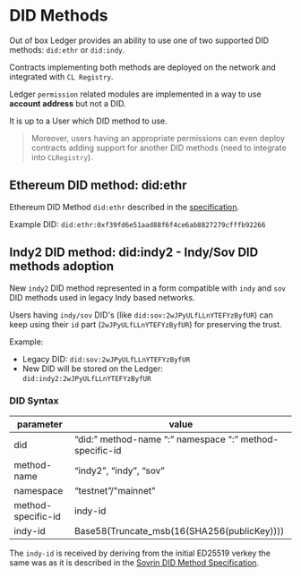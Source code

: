 # DID Methods

Out of box Ledger provides an ability to use one of two supported DID methods: `did:ethr` or `did:indy`.

Contracts implementing both methods are deployed on the network and integrated with `CL Registry`.

Ledger `permission` related modules are implemented in a way to use **account address** but not a DID.

It is up to a User which DID method to use.

> Moreover, users having an appropriate permissions can even deploy contracts adding support for another DID methods 
> (need to integrate into `CLRegistry`).

## Ethereum DID method: did:ethr

Ethereum DID Method `did:ethr` described in
the [specification](https://github.com/decentralized-identity/ethr-did-resolver/blob/master/doc/did-method-spec.md).

Example DID: `did:ethr:0xf39fd6e51aad88f6f4ce6ab8827279cfffb92266`

## Indy2 DID method: did:indy2 - Indy/Sov DID methods adoption

New `indy2` DID method represented in a form compatible with `indy` and `sov` DID methods used in legacy Indy based
networks.

Users having `indy/sov` DID's (like `did:sov:2wJPyULfLLnYTEFYzByfUR`) can keep using their `id`
part (`2wJPyULfLLnYTEFYzByfUR`) for preserving the trust.

Example:

* Legacy DID: `did:sov:2wJPyULfLLnYTEFYzByfUR`
* New DID will be stored on the Ledger: `did:indy2:2wJPyULfLLnYTEFYzByfUR`

### DID Syntax

| parameter          | value                                                   |
|--------------------|---------------------------------------------------------|
| did                | “did:” method-name “:” namespace “:” method-specific-id |
| method-name        | “indy2”, “indy”, “sov”                                  |
| namespace          | “testnet”/"mainnet"                                     |
| method-specific-id | indy-id                                                 |
| indy-id            | Base58(Truncate_msb(16(SHA256(publicKey))))             |

The `indy-id` is received by deriving from the initial ED25519 verkey the same was as it is described in
the [Sovrin DID Method Specification](https://sovrin-foundation.github.io/sovrin/spec/did-method-spec-template.html#namespace-specific-identifier-nsi).

